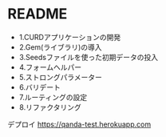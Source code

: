 # README
- 1.CURDアプリケーションの開発
- 2.Gem(ライブラリ)の導入
- 3.Seedsファイルを使った初期データの投入
- 4.フォームヘルパー
- 5.ストロングパラメーター
- 6.バリデート
- 7.ルーティングの設定
- 8.リファクタリング

デプロイ
https://qanda-test.herokuapp.com
